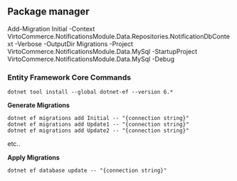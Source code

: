 
## Package manager 
Add-Migration Initial -Context VirtoCommerce.NotificationsModule.Data.Repositories.NotificationDbContext  -Verbose -OutputDir Migrations -Project VirtoCommerce.NotificationsModule.Data.MySql -StartupProject VirtoCommerce.NotificationsModule.Data.MySql  -Debug



### Entity Framework Core Commands
```
dotnet tool install --global dotnet-ef --version 6.*
```

**Generate Migrations**

```
dotnet ef migrations add Initial -- "{connection string}"
dotnet ef migrations add Update1 -- "{connection string}"
dotnet ef migrations add Update2 -- "{connection string}"
```

etc..

**Apply Migrations**

`dotnet ef database update -- "{connection string}"`
